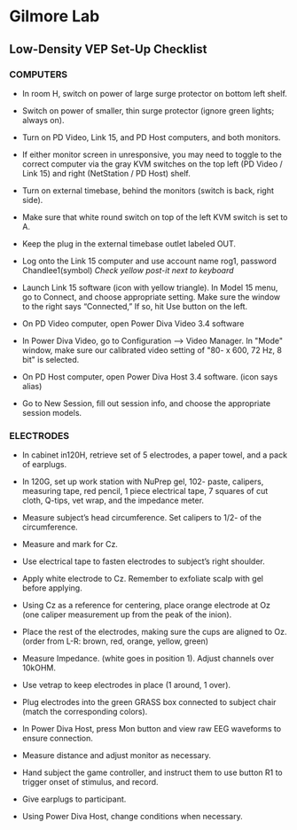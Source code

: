 # Gilmore Lab

## Low-Density VEP Set-Up Checklist

### COMPUTERS

- In room H, switch on power of large surge protector on bottom left shelf.

- Switch on power of smaller, thin surge protector (ignore green lights; always on).

- Turn on PD Video, Link 15, and PD Host computers, and both monitors.

- If either monitor screen in unresponsive, you may need to toggle to the correct computer via the gray KVM switches on the top left (PD Video / Link 15) and right (NetStation  / PD Host) shelf.

- Turn on external timebase, behind the monitors (switch is back, right side).

- Make sure that white round switch on top of the left KVM switch is set to A.

- Keep the plug in the external timebase outlet labeled OUT.

- Log onto the Link 15 computer and use account name rog1, password Chandlee1(symbol) *Check yellow post-it next to keyboard*

- Launch Link 15 software (icon with yellow triangle). In Model 15 menu, go to Connect, and choose appropriate setting. Make sure the window to the right says “Connected,” If so, hit Use button on the left.

- On PD Video computer, open Power Diva Video 3.4 software

- In Power Diva Video, go to Configuration --> Video Manager. In "Mode" window, make sure our calibrated video setting of "80- x 600, 72 Hz, 8 bit" is selected. 

- On PD Host computer, open Power Diva Host 3.4 software. (icon says alias)

- Go to New Session, fill out session info, and choose the appropriate session models.

### ELECTRODES

- In cabinet in120H, retrieve set of 5 electrodes, a paper towel, and a pack of earplugs.

- In 120G, set up work station with NuPrep gel, 102- paste, calipers, measuring tape, red pencil, 1 piece electrical tape, 7 squares of cut cloth, Q-tips, vet wrap, and the impedance meter.  
	
- Measure subject’s head circumference. Set calipers to 1/2- of the circumference.

- Measure and mark for Cz.

- Use electrical tape to fasten electrodes to subject’s right shoulder.
	
- Apply white electrode to Cz. Remember to exfoliate scalp with gel before applying.

- Using Cz as a reference for centering, place orange electrode at Oz (one caliper measurement up from the peak of the inion).

- Place the rest of the electrodes, making sure the cups are aligned to Oz. (order from L-R: brown, red, orange, yellow, green)

- Measure Impedance. (white goes in position 1). Adjust channels over 10kOHM. 

- Use vetrap to keep electrodes in place (1 around, 1 over).

- Plug electrodes into the green GRASS box connected to subject chair (match the corresponding colors).

- In Power Diva Host, press Mon button and view raw EEG waveforms to ensure connection.

- Measure distance and adjust monitor as necessary.

- Hand subject the game controller, and instruct them to use button R1 to trigger onset of stimulus, and record. 

- Give earplugs to participant.
- Using Power Diva Host, change conditions when necessary.


